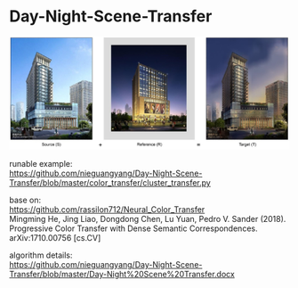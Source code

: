 # Day-Night-Scene-Transfer
![image](https://github.com/nieguangyang/Day-Night-Scene-Transfer/blob/master/img/day2night.jpg)  

runable example:  
https://github.com/nieguangyang/Day-Night-Scene-Transfer/blob/master/color_transfer/cluster_transfer.py  


base on:  
https://github.com/rassilon712/Neural_Color_Transfer  
Mingming He, Jing Liao, Dongdong Chen, Lu Yuan, Pedro V. Sander (2018). Progressive Color Transfer with Dense Semantic Correspondences. arXiv:1710.00756 [cs.CV]  

algorithm details:  
https://github.com/nieguangyang/Day-Night-Scene-Transfer/blob/master/Day-Night%20Scene%20Transfer.docx  

